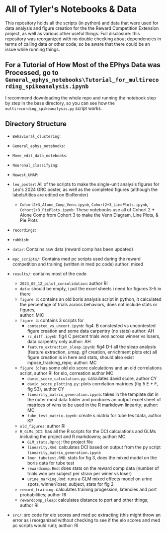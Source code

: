 # All of Tyler's Notebooks & Data

 This repository holds all the scripts (in python) and data that were used for data analysis and figure creation for the the Reward Competition Extension project, as well as various other useful things.
 Full disclosure: this repository was reorganized with no double checking about dependencies in terms of calling data or other code; so be aware that there could be an issue while running things. 

 ## For a Tutorial of How Most of the EPhys Data was Processed, go to `General_ephys_notebooks\Tutorial_for_multirecording_spikeanalysis.ipynb`
  I recommend downloading the whole repo and running the notebook step by step in the base directory, so you can see how the `multirecording_spikeanalysis.py` script works.

 ## Directory Structure

- `Behavioral_clustering`:
- `General_ephys_notebooks`:
- `Move_edit_data_notebooks`:
- `Neuronal_classifying`:
- `Newest_UMAP`:
- `leo_poster`: All of the scripts to make the single-unit analysis figures for Leo's 2024 GRC poster, as well as the completed figures (although the labels/titles are edited on BioRender)
    - `Cohort2+3_Alone_Comp_Venn.ipynb`, `Cohort2+3_LinePlots.ipynb`, `Cohort2+3_PiePlots.ipynb`: These notebooks use all of Cohort 2 + Alone Comp from Cohort 3 to make the Venn Diagram, Line Plots, & Pie Plots
- `recordings`:
- `rubbish`:


- `data/`: Contains raw data (reward comp has been updated)
- `mpc_scripts/`: Contains med pc scripts used during the reward competition and training (written in med pc code) author: mixed
- `results/`: contains most of the code
    - `2023_05_12_pilot_consolidation`: author RI
    - `data`: should be empty, i put the excel sheets i need for figures 3-5 in there
    - `figure 3`: contains an old boris analysis script in python, it calculated the percentage of trials across behaviors, does not include stats or figures,  
                    author: MIC 
    - `figure 4`: contains 3 scripts for 
        - `contested_vs_uncont.ipynb`: fig4. B constested vs uncontested figure creation and some data carpentry (no stats) author: AH
        - `rc_diff.ipynb`: fig4 C percent trials won across winner vs losers, data carpentry only author: AH
        - `feature_extraction_sleap.ipynb`: fig4 D-I all the sleap analysis (feature extraction, umap, gif creation, enrichment plots etc) all figure creation is in here and stats, should also exist inpose_tracking_repo; author: MC
    - `figure 5`: has some old elo score calculations and an old correlations script, author RI for elo, correation author MC
        - `david_score_calculation.py`: calculates david score, author CY
        - `david_score_plotting.py`: plots correlation matrices (fig 5 E + F, fig S3), author CY
        - `linearity_matrix_generation.ipynb`: takes in the template dat in the outer most data folder and produces an output excel sheet of matrices of wins to be used in the R markdown linearity; author: MC 
        - `tube_test_matrix.ipynb`: create s matrix for tube tes tdata, author KP
    - `old_figures`: author RI
    - `R_GLMs_DCI`: has all the R scripts for the DCI calculations and GLMs including the project and R markdowns; author: MC
        - `GLM_stats.Rproj`: the project file
        - `linearity.Rmd`: calculates DCI based on output from the py script `linearity_matrix_generation.ipynb` 
        - `lmer_tubetest.RMD`: stats for fig 3, does the mixed model on the boris data for tube test 
        - `rewardcomp.Rmd`: does stats on the reward comp data (number of trials won per subject per strain per winer vs loser)
        - `urine_marking.Rmd`: runs a GLM mixed effects model on urine spots, winner/loser, subject, stats for fig 2
    - `reward_training`: calculates training progession, latencies and port probabilities; author RI
    - `rewardcomp_sleap`: calculates distance to port and other things; author RI 
- `src/`: src code for elo scores and med pc extracting (this might throw an error as i reorganized without checking to see if the elo scores and med pc scripts would run); author: RI 

